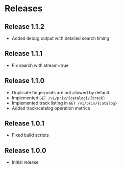 # Releases

## Release 1.1.2

- Added debug output with detailed search timing

## Release 1.1.1

- Fix search with stream=true

## Release 1.1.0

- Duplicate fingerprints are not allowed by default
- Implemented `GET /v1/priv/{catalog}/{track}`
- Implemented track listing in `GET /v1/priv/{catalog}`
- Added track/catalog operation metrics

## Release 1.0.1

- Fixed build scripts

## Release 1.0.0

- Initial release
